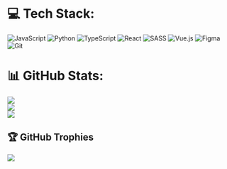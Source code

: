 # 💻 Tech Stack:
![JavaScript](https://img.shields.io/badge/javascript-%23323330.svg?style=for-the-badge&logo=javascript&logoColor=%23F7DF1E) ![Python](https://img.shields.io/badge/python-3670A0?style=for-the-badge&logo=python&logoColor=ffdd54) ![TypeScript](https://img.shields.io/badge/typescript-%23007ACC.svg?style=for-the-badge&logo=typescript&logoColor=white) ![React](https://img.shields.io/badge/react-%2320232a.svg?style=for-the-badge&logo=react&logoColor=%2361DAFB) ![SASS](https://img.shields.io/badge/SASS-hotpink.svg?style=for-the-badge&logo=SASS&logoColor=white) ![Vue.js](https://img.shields.io/badge/vue.js-%2335495e.svg?style=for-the-badge&logo=vuedotjs&logoColor=%234FC08D) ![Figma](https://img.shields.io/badge/figma-%23F24E1E.svg?style=for-the-badge&logo=figma&logoColor=white) ![Git](https://img.shields.io/badge/git-%23F05033.svg?style=for-the-badge&logo=git&logoColor=white)
# 📊 GitHub Stats:
![](https://github-readme-stats.vercel.app/api?username=D15OS&theme=default&hide_border=false&include_all_commits=true)<br/>
![](https://github-readme-streak-stats.herokuapp.com/?user=D15OS&theme=default&hide_border=false)<br/>
![](https://github-readme-stats.vercel.app/api/top-langs/?username=D15OS&theme=default&hide_border=false&include_all_commits=true&layout=compact)

## 🏆 GitHub Trophies
![](https://github-profile-trophy.vercel.app/?username=D15OS&theme=chalk&no-frame=true&no-bg=true&margin-w=4)

<!-- Proudly created with GPRM ( https://gprm.itsvg.in ) -->
